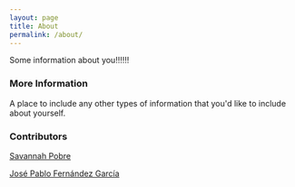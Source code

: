 ```yaml
---
layout: page
title: About
permalink: /about/
---
```


Some information about you!!!!!!

### More Information

A place to include any other types of information that you'd like to include about yourself.

### Contributors ###
[Savannah Pobre](https://hum-331-princeton.github.io/princeton-lives-and-legacies/people/Savannah%20Pobre/)

[José Pablo Fernández García](https://hum-331-princeton.github.io/princeton-lives-and-legacies/people/José%20Pablo%20Fernández%20García/)
